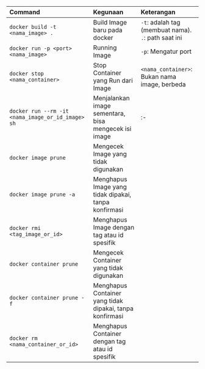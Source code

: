 | Command                                           | Kegunaan                                                 | Keterangan                                          |
| :------------------------------------------------ | :------------------------------------------------------- | :-------------------------------------------------- |
| `docker build -t <nama_image> .`                  | Build Image baru pada docker                             | `-t`: adalah tag (membuat nama). `.`: path saat ini |
| `docker run -p <port> <nama_image>`               | Running Image                                            | `-p`: Mengatur port                                 |
| `docker stop <nama_container>`                    | Stop Container yang Run dari Image                       | `<nama_container>`: Bukan nama image, berbeda       |
| `docker run --rm -it <nama_image_or_id_image> sh` | Menjalankan image sementara, bisa mengecek isi image     | :-                                                  |
| `docker image prune`                              | Mengecek Image yang tidak digunakan                      |                                                     |
| `docker image prune -a`                           | Menghapus Image yang tidak dipakai, tanpa konfirmasi     |                                                     |
| `docker rmi <tag_image_or_id>`                    | Menghapus Image dengan tag atau id spesifik              |                                                     |
| `docker container prune`                          | Mengecek Container yang tidak digunakan                  |                                                     |
| `docker container prune -f`                       | Menghapus Container yang tidak dipakai, tanpa konfirmasi |                                                     |
| `docker rm <nama_container_or_id>`                | Menghapus Container dengan tag atau id spesifik          |                                                     |